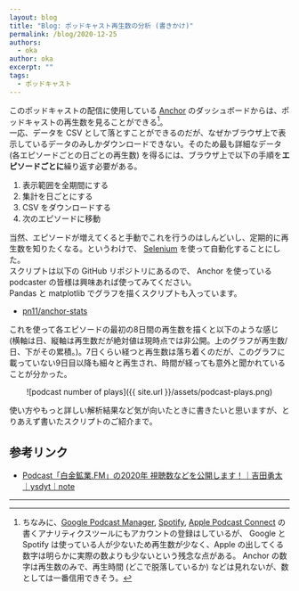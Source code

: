 ```yaml
---
layout: blog
title: "Blog: ポッドキャスト再生数の分析 (書きかけ)"
permalink: /blog/2020-12-25
authors:
  - oka
author: oka
excerpt: ""
tags:
  - ポッドキャスト
---
```


このポッドキャストの配信に使用している [Anchor](https://anchor.fm/) のダッシュボードからは、ポッドキャストの再生数を見ることができる[^Analysis]。  
一応、データを CSV として落とすことができるのだが、なぜかブラウザ上で表示しているデータのみしかダウンロードできない。そのため最も詳細なデータ (各エピソードごとの日ごとの再生数) を得るには、ブラウザ上で以下の手順を**エピソードごとに**繰り返す必要がある。

1. 表示範囲を全期間にする
1. 集計を日ごとにする
1. CSV をダウンロードする
1. 次のエピソードに移動

当然、エピソードが増えてくると手動でこれを行うのはしんどいし、定期的に再生数を知りたくなる。というわけで、 [Selenium](https://github.com/SeleniumHQ/selenium) を使って自動化することにした。  
スクリプトは以下の GitHub リポジトリにあるので、 Anchor を使っている podcaster の皆様は興味あれば使ってみてください。  
Pandas と matplotlib でグラフを描くスクリプトも入っています。

- [pn11/anchor-stats](https://github.com/pn11/anchor-stats)

これを使って各エピソードの最初の8日間の再生数を描くと以下のような感じ (横軸は日、縦軸は再生数だが絶対値は現時点では非公開。上のグラフが再生数/日、下がその累積。)。7日くらい経つと再生数は落ち着くのだが、このグラフに載っていない9日目以降も細々と再生され、時間が経っても意外と聞かれていることが分かった。

<div style="text-align: center;">
![podcast number of plays]({{ site.url }}/assets/podcast-plays.png)
</div>

使い方やもっと詳しい解析結果など気が向いたときに書きたいと思いますが、とりあえず書いたスクリプトのご紹介まで。

[^Analysis]: ちなみに、[Google Podcast Manager](https://podcastsmanager.google.com/), [Spotify](https://podcasters.spotify.com/), [Apple Podcast Connect](https://podcastsconnect.apple.com/) の書くアナリティクスツールにもアカウントの登録はしているが、 Google と Spotify は使っている人が少ないため再生数が少なく、Apple の出してくる数字は明らかに実際の数よりも少ないという残念な点がある。 Anchor の数字は再生数のみで、再生時間 (どこで脱落しているか) などは見れないが、数としては一番信用できそう。

## 参考リンク

- [Podcast「白金鉱業.FM」の2020年 視聴数などを公開します！｜吉田勇太｜ysdyt｜note](https://note.com/ysdyt/n/n9dcf556fcde9)

---
